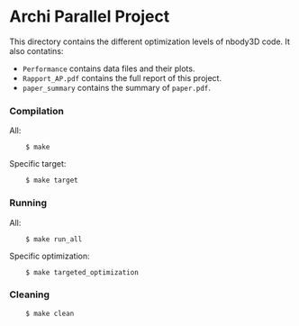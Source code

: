 # Archi Parallel Project


This directory contains the different optimization levels of nbody3D code. It also contatins:

* `Performance` contains data files and their plots.
* `Rapport_AP.pdf` contains the full report of this project.
* `paper_summary` contains the summary of `paper.pdf`.


### Compilation

All:

        $ make 


Specific target:

        $ make target
 

### Running

All:

        $ make run_all


Specific optimization: 

        $ make targeted_optimization


### Cleaning

        $ make clean

